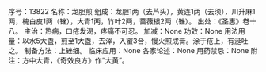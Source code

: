 序号：13822
名称：龙胆煎
组成：龙胆1两（去芦头），黄连1两（去须），川升麻1两，槐白皮1两（锉），大青1两，竹叶2两，蔷薇根2两（锉）。
出处：《圣惠》卷十八。
主治：热病，口疮发渴，疼痛不可忍。
加减：None
功效：None
用法用量：以水5大盏，煎至1大盏，去滓，入蜜3合，慢火煎成膏。涂于疮上，有涎吐之。
制备方法：上锉细。
临床应用：None
各家论述：None
用药禁忌：None
附注：方中大青，《奇效良方》作“大黄”。
